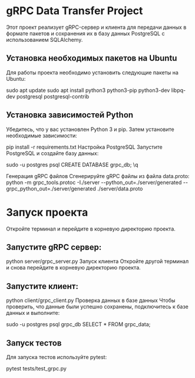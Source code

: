 # gRPC Data Transfer Project

Этот проект реализует gRPC-сервер и клиента для передачи данных в формате пакетов и сохранения их в базу данных PostgreSQL с использованием SQLAlchemy.


## Установка необходимых пакетов на Ubuntu

Для работы проекта необходимо установить следующие пакеты на Ubuntu:

sudo apt update
sudo apt install python3 python3-pip python3-dev libpq-dev postgresql postgresql-contrib

## Установка зависимостей Python
Убедитесь, что у вас установлен Python 3 и pip. Затем установите необходимые зависимости:

pip install -r requirements.txt
Настройка PostgreSQL
Запустите PostgreSQL и создайте базу данных:

sudo -u postgres psql
CREATE DATABASE grpc_db;
\q

Генерация gRPC файлов
Сгенерируйте gRPC файлы из файла data.proto:
python -m grpc_tools.protoc -I./server --python_out=./server/generated --grpc_python_out=./server/generated ./server/data.proto

# Запуск проекта

Откройте терминал и перейдите в корневую директорию проекта.

## Запустите gRPC сервер:
python server/grpc_server.py
Запуск клиента
Откройте другой терминал и снова перейдите в корневую директорию проекта.

## Запустите клиент:
python client/grpc_client.py
Проверка данных в базе данных
Чтобы проверить, что данные были успешно сохранены, подключитесь к базе данных и выполните:

sudo -u postgres psql grpc_db
SELECT * FROM grpc_data;

## Запуск тестов
Для запуска тестов используйте pytest:

pytest tests/test_grpc.py

